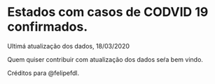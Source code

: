 # Estados com casos de CODVID 19 confirmados. 

 Ultimá atualização dos dados, 18/03/2020

 Quem quiser contribuir com atualização dos dados seŕa bem vindo.

 Créditos para @felipefdl.
